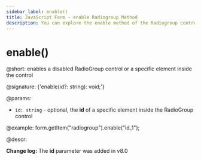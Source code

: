 ```yaml
---
sidebar_label: enable()
title: JavaScript Form - enable Radiogroup Method 
description: You can explore the enable method of the Radiogroup control of Form in the documentation of the DHTMLX JavaScript UI library. Browse developer guides and API reference, try out code examples and live demos, and download a free 30-day evaluation version of DHTMLX Suite.
---
```


# enable()

@short: enables a disabled RadioGroup control or a specific element inside the control

@signature: {'enable(id?: string): void;'}

@params:
- `id: string` - optional, the **id** of a specific element inside the RadioGroup control

@example:
form.getItem("radiogroup").enable("id_1");

@descr:

**Change log:** The **id** parameter was added in v8.0

